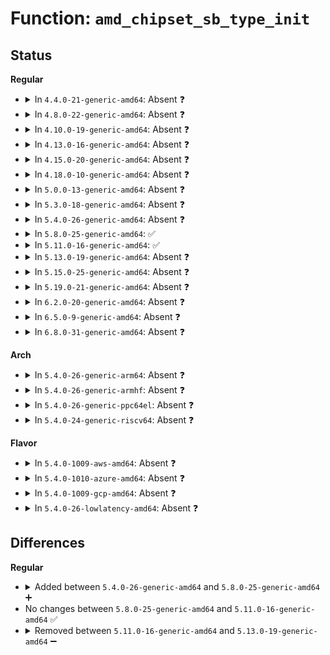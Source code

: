 # Function: <code>amd_chipset_sb_type_init</code>

## Status
<b>Regular</b>
<ul>
<li>
<details>
<summary>In <code>4.4.0-21-generic-amd64</code>: Absent ❓</summary>

```json
{
  "name": "amd_chipset_sb_type_init",
  "collision_type": "Unique Static",
  "inline_type": "Full",
  "funcs": [
    {
      "addr": 18446744071585332370,
      "name": "amd_chipset_sb_type_init",
      "external": false,
      "loc": "drivers/usb/host/pci-quirks.c:120",
      "file": "drivers/usb/host/pci-quirks.c",
      "inline": "not declared, inlined",
      "caller_inline": [
        "drivers/usb/host/pci-quirks.c:usb_amd_find_chipset_info"
      ],
      "caller_func": []
    }
  ],
  "symbols": []
}
```
</details>
</li>
<li>
<details>
<summary>In <code>4.8.0-22-generic-amd64</code>: Absent ❓</summary>

```json
{
  "name": "amd_chipset_sb_type_init",
  "collision_type": "Unique Static",
  "inline_type": "Full",
  "funcs": [
    {
      "addr": 18446744071585728772,
      "name": "amd_chipset_sb_type_init",
      "external": false,
      "loc": "drivers/usb/host/pci-quirks.c:120",
      "file": "drivers/usb/host/pci-quirks.c",
      "inline": "not declared, inlined",
      "caller_inline": [
        "drivers/usb/host/pci-quirks.c:usb_amd_find_chipset_info"
      ],
      "caller_func": []
    }
  ],
  "symbols": []
}
```
</details>
</li>
<li>
<details>
<summary>In <code>4.10.0-19-generic-amd64</code>: Absent ❓</summary>

```json
{
  "name": "amd_chipset_sb_type_init",
  "collision_type": "Unique Static",
  "inline_type": "Full",
  "funcs": [
    {
      "addr": 18446744071585917364,
      "name": "amd_chipset_sb_type_init",
      "external": false,
      "loc": "drivers/usb/host/pci-quirks.c:119",
      "file": "drivers/usb/host/pci-quirks.c",
      "inline": "not declared, inlined",
      "caller_inline": [
        "drivers/usb/host/pci-quirks.c:usb_amd_find_chipset_info"
      ],
      "caller_func": []
    }
  ],
  "symbols": []
}
```
</details>
</li>
<li>
<details>
<summary>In <code>4.13.0-16-generic-amd64</code>: Absent ❓</summary>

```json
{
  "name": "amd_chipset_sb_type_init",
  "collision_type": "Unique Static",
  "inline_type": "Full",
  "funcs": [
    {
      "addr": 18446744071586001556,
      "name": "amd_chipset_sb_type_init",
      "external": false,
      "loc": "drivers/usb/host/pci-quirks.c:130",
      "file": "drivers/usb/host/pci-quirks.c",
      "inline": "not declared, inlined",
      "caller_inline": [
        "drivers/usb/host/pci-quirks.c:usb_amd_find_chipset_info"
      ],
      "caller_func": []
    }
  ],
  "symbols": []
}
```
</details>
</li>
<li>
<details>
<summary>In <code>4.15.0-20-generic-amd64</code>: Absent ❓</summary>

```json
{
  "name": "amd_chipset_sb_type_init",
  "collision_type": "Unique Static",
  "inline_type": "Full",
  "funcs": [
    {
      "addr": 18446744071586445652,
      "name": "amd_chipset_sb_type_init",
      "external": false,
      "loc": "drivers/usb/host/pci-quirks.c:131",
      "file": "drivers/usb/host/pci-quirks.c",
      "inline": "not declared, inlined",
      "caller_inline": [
        "drivers/usb/host/pci-quirks.c:usb_amd_find_chipset_info"
      ],
      "caller_func": []
    }
  ],
  "symbols": []
}
```
</details>
</li>
<li>
<details>
<summary>In <code>4.18.0-10-generic-amd64</code>: Absent ❓</summary>

```json
{
  "name": "amd_chipset_sb_type_init",
  "collision_type": "Unique Static",
  "inline_type": "Full",
  "funcs": [
    {
      "addr": 18446744071586710254,
      "name": "amd_chipset_sb_type_init",
      "external": false,
      "loc": "drivers/usb/host/pci-quirks.c:148",
      "file": "drivers/usb/host/pci-quirks.c",
      "inline": "not declared, inlined",
      "caller_inline": [
        "drivers/usb/host/pci-quirks.c:usb_amd_find_chipset_info"
      ],
      "caller_func": []
    }
  ],
  "symbols": []
}
```
</details>
</li>
<li>
<details>
<summary>In <code>5.0.0-13-generic-amd64</code>: Absent ❓</summary>

```json
{
  "name": "amd_chipset_sb_type_init",
  "collision_type": "Unique Static",
  "inline_type": "Full",
  "funcs": [
    {
      "addr": 18446744071586867950,
      "name": "amd_chipset_sb_type_init",
      "external": false,
      "loc": "drivers/usb/host/pci-quirks.c:148",
      "file": "drivers/usb/host/pci-quirks.c",
      "inline": "not declared, inlined",
      "caller_inline": [
        "drivers/usb/host/pci-quirks.c:usb_amd_find_chipset_info"
      ],
      "caller_func": []
    }
  ],
  "symbols": []
}
```
</details>
</li>
<li>
<details>
<summary>In <code>5.3.0-18-generic-amd64</code>: Absent ❓</summary>

```json
{
  "name": "amd_chipset_sb_type_init",
  "collision_type": "Unique Static",
  "inline_type": "Full",
  "funcs": [
    {
      "addr": 18446744071587126545,
      "name": "amd_chipset_sb_type_init",
      "external": false,
      "loc": "drivers/usb/host/pci-quirks.c:148",
      "file": "drivers/usb/host/pci-quirks.c",
      "inline": "not declared, inlined",
      "caller_inline": [
        "drivers/usb/host/pci-quirks.c:usb_amd_find_chipset_info"
      ],
      "caller_func": []
    }
  ],
  "symbols": []
}
```
</details>
</li>
<li>
<details>
<summary>In <code>5.4.0-26-generic-amd64</code>: Absent ❓</summary>

```json
{
  "name": "amd_chipset_sb_type_init",
  "collision_type": "Unique Static",
  "inline_type": "Full",
  "funcs": [
    {
      "addr": 18446744071587326929,
      "name": "amd_chipset_sb_type_init",
      "external": false,
      "loc": "drivers/usb/host/pci-quirks.c:148",
      "file": "drivers/usb/host/pci-quirks.c",
      "inline": "not declared, inlined",
      "caller_inline": [
        "drivers/usb/host/pci-quirks.c:usb_amd_find_chipset_info"
      ],
      "caller_func": []
    }
  ],
  "symbols": []
}
```
</details>
</li>
<li>
<details>
<summary>In <code>5.8.0-25-generic-amd64</code>: ✅</summary>

```c
int amd_chipset_sb_type_init(struct amd_chipset_info * pinfo)
```

```json
{
  "name": "amd_chipset_sb_type_init",
  "collision_type": "Unique Static",
  "inline_type": "No",
  "funcs": [
    {
      "addr": 18446744071588182848,
      "name": "amd_chipset_sb_type_init",
      "external": false,
      "loc": "drivers/usb/host/pci-quirks.c:151",
      "file": "drivers/usb/host/pci-quirks.c",
      "inline": "seen, unknown",
      "caller_inline": [],
      "caller_func": [
        "drivers/usb/host/pci-quirks.c:usb_amd_find_chipset_info"
      ]
    }
  ],
  "symbols": [
    {
      "addr": 18446744071588182848,
      "name": "amd_chipset_sb_type_init",
      "section": ".text",
      "bind": "STB_LOCAL",
      "size": 250
    }
  ]
}
```
</details>
</li>
<li>
<details>
<summary>In <code>5.11.0-16-generic-amd64</code>: ✅</summary>

```c
int amd_chipset_sb_type_init(struct amd_chipset_info * pinfo)
```

```json
{
  "name": "amd_chipset_sb_type_init",
  "collision_type": "Unique Static",
  "inline_type": "No",
  "funcs": [
    {
      "addr": 18446744071588219680,
      "name": "amd_chipset_sb_type_init",
      "external": false,
      "loc": "drivers/usb/host/pci-quirks.c:151",
      "file": "drivers/usb/host/pci-quirks.c",
      "inline": "seen, unknown",
      "caller_inline": [],
      "caller_func": [
        "drivers/usb/host/pci-quirks.c:usb_amd_find_chipset_info"
      ]
    }
  ],
  "symbols": [
    {
      "addr": 18446744071588219680,
      "name": "amd_chipset_sb_type_init",
      "section": ".text",
      "bind": "STB_LOCAL",
      "size": 250
    }
  ]
}
```
</details>
</li>
<li>
<details>
<summary>In <code>5.13.0-19-generic-amd64</code>: Absent ❓</summary>

```json
{
  "name": "amd_chipset_sb_type_init",
  "collision_type": "Unique Static",
  "inline_type": "Full",
  "funcs": [
    {
      "addr": 18446744071588103217,
      "name": "amd_chipset_sb_type_init",
      "external": false,
      "loc": "drivers/usb/host/pci-quirks.c:151",
      "file": "drivers/usb/host/pci-quirks.c",
      "inline": "not declared, inlined",
      "caller_inline": [
        "drivers/usb/host/pci-quirks.c:usb_amd_find_chipset_info"
      ],
      "caller_func": []
    }
  ],
  "symbols": []
}
```
</details>
</li>
<li>
<details>
<summary>In <code>5.15.0-25-generic-amd64</code>: Absent ❓</summary>

```json
{
  "name": "amd_chipset_sb_type_init",
  "collision_type": "Unique Static",
  "inline_type": "Full",
  "funcs": [
    {
      "addr": 18446744071588739473,
      "name": "amd_chipset_sb_type_init",
      "external": false,
      "loc": "drivers/usb/host/pci-quirks.c:151",
      "file": "drivers/usb/host/pci-quirks.c",
      "inline": "not declared, inlined",
      "caller_inline": [
        "drivers/usb/host/pci-quirks.c:usb_amd_find_chipset_info"
      ],
      "caller_func": []
    }
  ],
  "symbols": []
}
```
</details>
</li>
<li>
<details>
<summary>In <code>5.19.0-21-generic-amd64</code>: Absent ❓</summary>

```json
{
  "name": "amd_chipset_sb_type_init",
  "collision_type": "Unique Static",
  "inline_type": "Full",
  "funcs": [
    {
      "addr": 18446744071590157701,
      "name": "amd_chipset_sb_type_init",
      "external": false,
      "loc": "drivers/usb/host/pci-quirks.c:151",
      "file": "drivers/usb/host/pci-quirks.c",
      "inline": "not declared, inlined",
      "caller_inline": [
        "drivers/usb/host/pci-quirks.c:usb_amd_find_chipset_info"
      ],
      "caller_func": []
    }
  ],
  "symbols": []
}
```
</details>
</li>
<li>
<details>
<summary>In <code>6.2.0-20-generic-amd64</code>: Absent ❓</summary>

```json
{
  "name": "amd_chipset_sb_type_init",
  "collision_type": "Unique Static",
  "inline_type": "Full",
  "funcs": [
    {
      "addr": 18446744071591772741,
      "name": "amd_chipset_sb_type_init",
      "external": false,
      "loc": "drivers/usb/host/pci-quirks.c:151",
      "file": "drivers/usb/host/pci-quirks.c",
      "inline": "not declared, inlined",
      "caller_inline": [
        "drivers/usb/host/pci-quirks.c:usb_amd_find_chipset_info"
      ],
      "caller_func": []
    }
  ],
  "symbols": []
}
```
</details>
</li>
<li>
<details>
<summary>In <code>6.5.0-9-generic-amd64</code>: Absent ❓</summary>

```json
{
  "name": "amd_chipset_sb_type_init",
  "collision_type": "Unique Static",
  "inline_type": "Full",
  "funcs": [
    {
      "addr": 18446744071592196031,
      "name": "amd_chipset_sb_type_init",
      "external": false,
      "loc": "drivers/usb/host/pci-quirks.c:151",
      "file": "drivers/usb/host/pci-quirks.c",
      "inline": "not declared, inlined",
      "caller_inline": [
        "drivers/usb/host/pci-quirks.c:usb_amd_find_chipset_info"
      ],
      "caller_func": []
    }
  ],
  "symbols": []
}
```
</details>
</li>
<li>
<details>
<summary>In <code>6.8.0-31-generic-amd64</code>: Absent ❓</summary>

```json
{
  "name": "amd_chipset_sb_type_init",
  "collision_type": "Unique Static",
  "inline_type": "Full",
  "funcs": [
    {
      "addr": 18446744071592936751,
      "name": "amd_chipset_sb_type_init",
      "external": false,
      "loc": "drivers/usb/host/pci-quirks.c:153",
      "file": "drivers/usb/host/pci-quirks.c",
      "inline": "not declared, inlined",
      "caller_inline": [
        "drivers/usb/host/pci-quirks.c:usb_amd_find_chipset_info"
      ],
      "caller_func": []
    }
  ],
  "symbols": []
}
```
</details>
</li>
</ul>
<b>Arch</b>
<ul>
<li>
<details>
<summary>In <code>5.4.0-26-generic-arm64</code>: Absent ❓</summary>

```json
{
  "name": "amd_chipset_sb_type_init",
  "collision_type": "Unique Static",
  "inline_type": "Full",
  "funcs": [
    {
      "addr": 18446603336500446352,
      "name": "amd_chipset_sb_type_init",
      "external": false,
      "loc": "drivers/usb/host/pci-quirks.c:148",
      "file": "drivers/usb/host/pci-quirks.c",
      "inline": "not declared, inlined",
      "caller_inline": [
        "drivers/usb/host/pci-quirks.c:usb_amd_find_chipset_info"
      ],
      "caller_func": []
    }
  ],
  "symbols": []
}
```
</details>
</li>
<li>
<details>
<summary>In <code>5.4.0-26-generic-armhf</code>: Absent ❓</summary>

```json
{
  "name": "amd_chipset_sb_type_init",
  "collision_type": "Unique Static",
  "inline_type": "Full",
  "funcs": [
    {
      "addr": 3232898740,
      "name": "amd_chipset_sb_type_init",
      "external": false,
      "loc": "drivers/usb/host/pci-quirks.c:148",
      "file": "drivers/usb/host/pci-quirks.c",
      "inline": "not declared, inlined",
      "caller_inline": [
        "drivers/usb/host/pci-quirks.c:usb_amd_find_chipset_info"
      ],
      "caller_func": []
    }
  ],
  "symbols": []
}
```
</details>
</li>
<li>
<details>
<summary>In <code>5.4.0-26-generic-ppc64el</code>: Absent ❓</summary>

```json
{
  "name": "amd_chipset_sb_type_init",
  "collision_type": "Unique Static",
  "inline_type": "Full",
  "funcs": [
    {
      "addr": 13835058055293795504,
      "name": "amd_chipset_sb_type_init",
      "external": false,
      "loc": "drivers/usb/host/pci-quirks.c:148",
      "file": "drivers/usb/host/pci-quirks.c",
      "inline": "not declared, inlined",
      "caller_inline": [
        "drivers/usb/host/pci-quirks.c:usb_amd_find_chipset_info"
      ],
      "caller_func": []
    }
  ],
  "symbols": []
}
```
</details>
</li>
<li>
<details>
<summary>In <code>5.4.0-24-generic-riscv64</code>: Absent ❓</summary>

```json
{
  "name": "amd_chipset_sb_type_init",
  "collision_type": "Unique Static",
  "inline_type": "Full",
  "funcs": [
    {
      "addr": 18446743936277333276,
      "name": "amd_chipset_sb_type_init",
      "external": false,
      "loc": "drivers/usb/host/pci-quirks.c:148",
      "file": "drivers/usb/host/pci-quirks.c",
      "inline": "not declared, inlined",
      "caller_inline": [
        "drivers/usb/host/pci-quirks.c:usb_amd_find_chipset_info"
      ],
      "caller_func": []
    }
  ],
  "symbols": []
}
```
</details>
</li>
</ul>
<b>Flavor</b>
<ul>
<li>
<details>
<summary>In <code>5.4.0-1009-aws-amd64</code>: Absent ❓</summary>

```json
{
  "name": "amd_chipset_sb_type_init",
  "collision_type": "Unique Static",
  "inline_type": "Full",
  "funcs": [
    {
      "addr": 18446744071587033009,
      "name": "amd_chipset_sb_type_init",
      "external": false,
      "loc": "drivers/usb/host/pci-quirks.c:148",
      "file": "drivers/usb/host/pci-quirks.c",
      "inline": "not declared, inlined",
      "caller_inline": [
        "drivers/usb/host/pci-quirks.c:usb_amd_find_chipset_info"
      ],
      "caller_func": []
    }
  ],
  "symbols": []
}
```
</details>
</li>
<li>
<details>
<summary>In <code>5.4.0-1010-azure-amd64</code>: Absent ❓</summary>

```json
{
  "name": "amd_chipset_sb_type_init",
  "collision_type": "Unique Static",
  "inline_type": "Full",
  "funcs": [
    {
      "addr": 18446744071586893537,
      "name": "amd_chipset_sb_type_init",
      "external": false,
      "loc": "drivers/usb/host/pci-quirks.c:148",
      "file": "drivers/usb/host/pci-quirks.c",
      "inline": "not declared, inlined",
      "caller_inline": [
        "drivers/usb/host/pci-quirks.c:usb_amd_find_chipset_info"
      ],
      "caller_func": []
    }
  ],
  "symbols": []
}
```
</details>
</li>
<li>
<details>
<summary>In <code>5.4.0-1009-gcp-amd64</code>: Absent ❓</summary>

```json
{
  "name": "amd_chipset_sb_type_init",
  "collision_type": "Unique Static",
  "inline_type": "Full",
  "funcs": [
    {
      "addr": 18446744071587281489,
      "name": "amd_chipset_sb_type_init",
      "external": false,
      "loc": "drivers/usb/host/pci-quirks.c:148",
      "file": "drivers/usb/host/pci-quirks.c",
      "inline": "not declared, inlined",
      "caller_inline": [
        "drivers/usb/host/pci-quirks.c:usb_amd_find_chipset_info"
      ],
      "caller_func": []
    }
  ],
  "symbols": []
}
```
</details>
</li>
<li>
<details>
<summary>In <code>5.4.0-26-lowlatency-amd64</code>: Absent ❓</summary>

```json
{
  "name": "amd_chipset_sb_type_init",
  "collision_type": "Unique Static",
  "inline_type": "Full",
  "funcs": [
    {
      "addr": 18446744071587388257,
      "name": "amd_chipset_sb_type_init",
      "external": false,
      "loc": "drivers/usb/host/pci-quirks.c:148",
      "file": "drivers/usb/host/pci-quirks.c",
      "inline": "not declared, inlined",
      "caller_inline": [
        "drivers/usb/host/pci-quirks.c:usb_amd_find_chipset_info"
      ],
      "caller_func": []
    }
  ],
  "symbols": []
}
```
</details>
</li>
</ul>

## Differences
<b>Regular</b>
<ul>
<li>
<details>
<summary>Added between <code>5.4.0-26-generic-amd64</code> and <code>5.8.0-25-generic-amd64</code> ➕</summary>

```c
int amd_chipset_sb_type_init(struct amd_chipset_info * pinfo)
```
</details>
</li>
<li>
No changes between <code>5.8.0-25-generic-amd64</code> and <code>5.11.0-16-generic-amd64</code> ✅
</li>
<li>
<details>
<summary>Removed between <code>5.11.0-16-generic-amd64</code> and <code>5.13.0-19-generic-amd64</code> ➖</summary>

```c
int amd_chipset_sb_type_init(struct amd_chipset_info * pinfo)
```
</details>
</li>
</ul>
